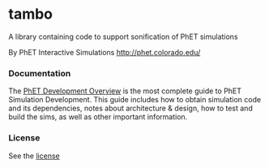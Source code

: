 tambo
=====

A library containing code to support sonification of PhET simulations

By PhET Interactive Simulations
http://phet.colorado.edu/

### Documentation
The [PhET Development Overview](http://bit.ly/phet-development-overview) is the most complete guide to PhET Simulation
Development. This guide includes how to obtain simulation code and its dependencies, notes about architecture & design,
how to test and build the sims, as well as other important information.

### License
See the [license](LICENSE)
